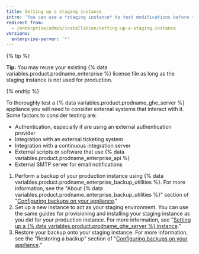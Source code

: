 ```yaml
---
title: Setting up a staging instance
intro: 'You can use a *staging instance* to test modifications before they are applied to {% data variables.product.product_location %}. For example, you could use a staging instance to test new {% data variables.product.prodname_ghe_server %} updates or to practice importing migration data.'
redirect_from:
  - /enterprise/admin/installation/setting-up-a-staging-instance
versions:
  enterprise-server: '*'
---
```


{% tip %}

**Tip:** You may reuse your existing {% data variables.product.prodname_enterprise %} license file as long as the staging instance is not used for production.

{% endtip %}

To thoroughly test a {% data variables.product.prodname_ghe_server %} appliance you will need to consider external systems that interact with it. Some factors to consider testing are:

  - Authentication, especially if are using an external authentication provider
  - Integration with an external ticketing system
  - Integration with a continuous integration server
  - External scripts or software that use {% data variables.product.prodname_enterprise_api %}
  - External SMTP server for email notifications

1. Perform a backup of your production instance using {% data variables.product.prodname_enterprise_backup_utilities %}. For more information, see the "About {% data variables.product.prodname_enterprise_backup_utilities %}" section of "[Configuring backups on your appliance](/enterprise/admin/guides/installation/configuring-backups-on-your-appliance#about-github-enterprise-server-backup-utilities)."
2. Set up a new instance to act as your staging environment. You can use the same guides for provisioning and installing your staging instance as you did for your production instance. For more information, see "[Setting up a {% data variables.product.prodname_ghe_server %} instance](/enterprise/admin/guides/installation/setting-up-a-github-enterprise-server-instance/)."
3. Restore your backup onto your staging instance. For more information, see the "Restoring a backup" section of "[Configuring backups on your appliance](/enterprise/admin/guides/installation/configuring-backups-on-your-appliance#restoring-a-backup)."
